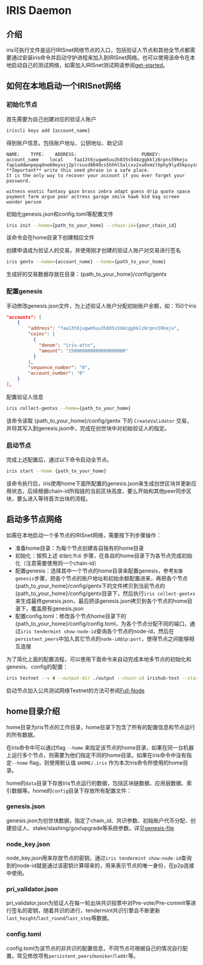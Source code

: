 # IRIS Daemon

## 介绍

iris可执行文件是运行IRISnet网络节点的入口，包括验证人节点和其他全节点都需要通过安装iris命令并启动守护进程来加入到IRISnet网络。也可以使用该命令在本地启动自己的测试网络，如需加入IRISnet测试网请参阅[get-started](../get-started/README.md)。

## 如何在本地启动一个IRISnet网络

### 初始化节点

首先需要为自己创建对应的验证人账户
```bash
iriscli keys add {account_name}
```
得到账户信息，包括账户地址、公钥地址、助记词
```
NAME:    TYPE:    ADDRESS:                        PUBKEY:
account_name    local    faa13t6jugwm5uu3h835s5d4zggkklz6rpns59keju    fap1addwnpepqdne60eyssj2plrsusd8049cs5hhhl5alcxv2xu0xmzlhphy9lyd5kpsyzu
**Important** write this seed phrase in a safe place.
It is the only way to recover your account if you ever forget your password.

witness exotic fantasy gaze brass zebra adapt guess drip quote space payment farm argue pear actress garage smile hawk bid bag screen wonder person
```

初始化genesis.json和config.toml等配置文件
```bash
iris init --home={path_to_your_home} --chain-id={your_chain_id}
```
该命令会在home目录下创建相应文件

创建申请成为验证人的交易，并使用刚才创建的验证人账户对交易进行签名
```bash
iris gentx --name={account_name} --home={path_to_your_home}
```
生成好的交易数据存放在目录：{path_to_your_home}/config/gentx

### 配置genesis

手动修改genesis.json文件，为上述验证人账户分配初始账户余额，如：150个iris
```json
"accounts": [
	{
		"address": "faa13t6jugwm5uu3h835s5d4zggkklz6rpns59keju",
		"coins": [
          {
            "denom": "iris-atto",
            "amount": "150000000000000000000"
          }
        ],
		"sequence_number": "0",
		"account_number": "0"
	}
],
```

配置验证人信息
```bash
iris collect-gentxs --home={path_to_your_home}
```
该命令读取 {path_to_your_home}/config/gentx 下的 `CreateValidator` 交易，并将其写入到genesis.json中，完成在创世块中对初始验证人的指定。

### 启动节点

完成上述配置后，通过以下命令启动全节点。 
```bash
iris start --home {path_to_your_home}
```
该命令执行后，iris使用home下面所配置的genesis.json来生成创世区块并更新应用状态，后续根据chain-id所指链的当前区块高度，要么开始和其他peer同步区块，要么进入等待首次出块的流程。

## 启动多节点网络

如需在本地启动一个多节点的IRISnet网络，需要按下列步骤操作：

* 准备home目录：为每个节点创建各自独有的home目录
* 初始化：按照上述 `初始化节点` 步骤，在各自的home目录下为各节点完成初始化（注意需要使用同一个chain-id）
* 配置genesis：选择其中一个节点的home目录来配置genesis，参考`配置genesis`步骤，把各个节点的账户地址和初始余额配置进来，再把各个节点{path_to_your_home}/config/gentx下的文件拷贝到当前节点的{path_to_your_home}/config/gentx目录下，然后执行`iris collect-gentxs`来生成最终genesis.json，最后把该genesis.json拷贝到各个节点的home目录下，覆盖原有genesis.json
* 配置config.toml：修改各个节点home目录下的{path_to_your_home}/config/config.toml，为各个节点分配不同的端口，通过`iris tendermint show-node-id`查询各个节点的node-id，然后在`persistent_peers`中加入其它节点的`node-id@ip:port`，使得节点之间能够相互连接

为了简化上面的配置流程，可以使用下面命令来自动完成本地多节点的初始化和genesis、config的配置：
```bash
iris testnet --v 4 --output-dir ./output --chain-id irishub-test --starting-ip-address 127.0.0.1
```

启动节点加入公共测试网络Testnet的方法可参阅[Full-Node](../get-started/Full-Node.md)

## home目录介绍

home目录为iris节点的工作目录，home目录下包含了所有的配置信息和节点运行的所有数据。

在iris命令中可以通过flag `--home` 来指定该节点的home目录，如果在同一台机器上运行多个节点，则需要为他们指定不同的home目录。如果在iris命令中没有指定`--home` flag，则使用默认值 `$HOME/.iris` 作为本次iris命令所使用的home目录。

home的`data`目录下存放iris节点运行的数据，包括区块链数据、应用层数据、索引数据等。home的`config`目录下存放所有配置文件：

### genesis.json

genesis.json为创世块数据，指定了chain_id、共识参数、初始账户代币分配、创建验证人、stake/slashing/gov/upgrade等系统参数。详见[genesis-file](../features/basic-concepts/genesis-file.md)

### node_key.json

node_key.json用来存放节点的密钥，通过`iris tendermint show-node-id`查询到的node-id就是通过该密钥计算得来的，用来表示节点的唯一身份，在p2p连接中使用。

### pri_validator.json

pri_validator.json为验证人在每一轮出块共识投票中对Pre-vote/Pre-commit等进行签名的密钥，随着共识的进行，tendermint共识引擎会不断更新`last_height`/`last_round`/`last_step`等数据。

### config.toml

config.toml为该节点的非共识的配置信息，不同节点可根据自己的情况自行配置。常见修改项有`persistent_peers`/`moniker`/`laddr`等。

